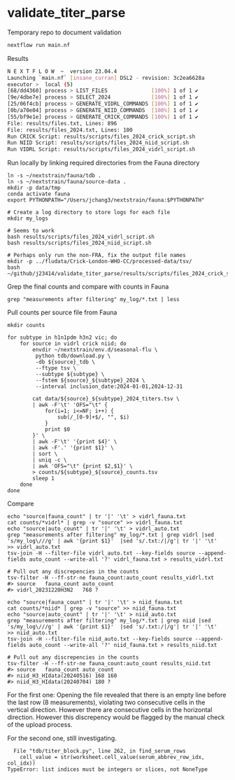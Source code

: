 # validate_titer_parse
Temporary repo to document validation

``` bash
nextflow run main.nf
```

Results

``` bash
N E X T F L O W  ~  version 23.04.4
Launching `main.nf` [insane_curran] DSL2 - revision: 3c2ea6628a
executor >  local (5)
[68/dd4360] process > LIST_FILES              [100%] 1 of 1 ✔
[9e/4dbe7e] process > SELECT_2024             [100%] 1 of 1 ✔
[25/06f4cb] process > GENERATE_VIDRL_COMMANDS [100%] 1 of 1 ✔
[0b/a70e04] process > GENERATE_NIID_COMMANDS  [100%] 1 of 1 ✔
[55/bf9e1e] process > GENERATE_CRICK_COMMANDS [100%] 1 of 1 ✔
File: results/files.txt, Lines: 896
File: results/files_2024.txt, Lines: 100
Run CRICK Script: results/scripts/files_2024_crick_script.sh
Run NIID Script: results/scripts/files_2024_niid_script.sh
Run VIDRL Script: results/scripts/files_2024_vidrl_script.sh
```

Run locally by linking required directories from the Fauna directory

```
ln -s ~/nextstrain/fauna/tdb .
ln -s ~/nextstrain/fauna/source-data .
mkdir -p data/tmp
conda activate fauna
export PYTHONPATH="/Users/jchang3/nextstrain/fauna:$PYTHONPATH"

# Create a log directory to store logs for each file
mkdir my_logs
```

```
# Seems to work
bash results/scripts/files_2024_vidrl_script.sh
bash results/scripts/files_2024_niid_script.sh

# Perhaps only run the non-FRA, fix the output file names
mkdir -p ../fludata/Crick-London-WHO-CC/processed-data/tsv/
bash ~/github/j23414/validate_titer_parse/results/scripts/files_2024_crick_script.sh
```

Grep the final counts and compare with counts in Fauna

```
grep "measurements after filtering" my_log/*.txt | less
```

Pull counts per source file from Fauna

```
mkdir counts

for subtype in h1n1pdm h3n2 vic; do
    for source in vidrl crick niid; do
        envdir ~/nextstrain/env.d/seasonal-flu \
         python tdb/download.py \
         -db ${source}_tdb \
         --ftype tsv \
         --subtype ${subtype} \
         --fstem ${source}_${subtype}_2024 \
         --interval inclusion_date:2024-01-01,2024-12-31

        cat data/${source}_${subtype}_2024_titers.tsv \
        | awk -F'\t' 'OFS="\t" {
            for(i=1; i<=NF; i++) {
                sub(/_[0-9]+$/, "", $i)
            }
            print $0
        }' \
        | awk -F'\t' '{print $4}' \
        | awk -F'.' '{print $1}' \
        | sort \
        | uniq -c \
        | awk 'OFS="\t" {print $2,$1}' \
        > counts/${subtype}_${source}_counts.tsv
        sleep 1
    done
done
```

Compare

```
echo "source|fauna_count" | tr '|' '\t' > vidrl_fauna.txt
cat counts/*vidrl* | grep -v "source" >> vidrl_fauna.txt
echo "source|auto_count" | tr '|' '\t' > vidrl_auto.txt
grep "measurements after filtering" my_log/*.txt | grep vidrl |sed 's/my_log\///g' | awk '{print $1}'  |sed 's/.txt:/|/g'| tr '|' '\t'  >> vidrl_auto.txt
tsv-join -H --filter-file vidrl_auto.txt --key-fields source --append-fields auto_count --write-all '?' vidrl_fauna.txt > results_vidrl.txt

# Pull out any discrepencies in the counts
tsv-filter -H --ff-str-ne fauna_count:auto_count results_vidrl.txt
#> source	fauna_count	auto_count
#> vidrl_20231220H3N2	768	?
```

```
echo "source|fauna_count" | tr '|' '\t' > niid_fauna.txt
cat counts/*niid* | grep -v "source" >> niid_fauna.txt
echo "source|auto_count" | tr '|' '\t' > niid_auto.txt
grep "measurements after filtering" my_log/*.txt | grep niid |sed 's/my_log\///g' | awk '{print $1}'  |sed 's/.txt:/|/g'| tr '|' '\t'  >> niid_auto.txt
tsv-join -H --filter-file niid_auto.txt --key-fields source --append-fields auto_count --write-all '?' niid_fauna.txt > results_niid.txt

# Pull out any discrepencies in the counts
tsv-filter -H --ff-str-ne fauna_count:auto_count results_niid.txt
#> source	fauna_count	auto_count
#> niid_H3_HIdata(20240516)	168	160
#> niid_H3_HIdata(20240704)	180	?
```

For the first one: Opening the file revealed that there is an empty line before the last row (8 measurements), violating two consecutive cells in the vertical direction. However there are consecutive cells in the horizontal direction.
However this discrepency would be flagged by the manual check of the upload process.

For the second one, still investigating.

```
  File "tdb/titer_block.py", line 262, in find_serum_rows
    cell_value = str(worksheet.cell_value(serum_abbrev_row_idx, col_idx))
TypeError: list indices must be integers or slices, not NoneType
```
